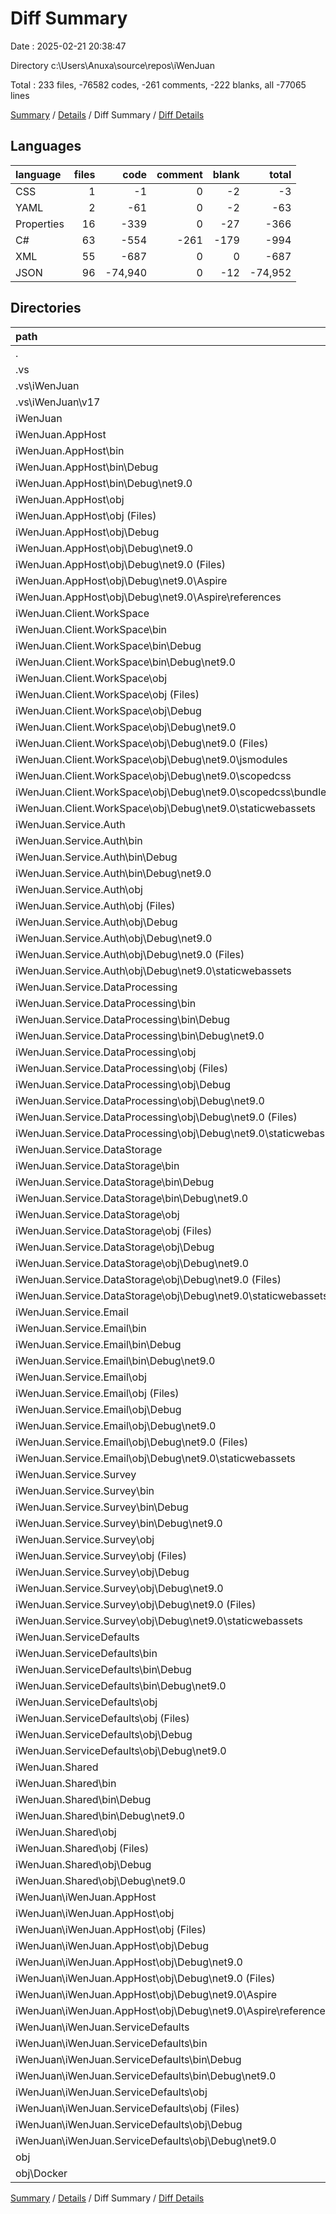 # Diff Summary

Date : 2025-02-21 20:38:47

Directory c:\\Users\\Anuxa\\source\\repos\\iWenJuan

Total : 233 files,  -76582 codes, -261 comments, -222 blanks, all -77065 lines

[Summary](results.md) / [Details](details.md) / Diff Summary / [Diff Details](diff-details.md)

## Languages
| language | files | code | comment | blank | total |
| :--- | ---: | ---: | ---: | ---: | ---: |
| CSS | 1 | -1 | 0 | -2 | -3 |
| YAML | 2 | -61 | 0 | -2 | -63 |
| Properties | 16 | -339 | 0 | -27 | -366 |
| C# | 63 | -554 | -261 | -179 | -994 |
| XML | 55 | -687 | 0 | 0 | -687 |
| JSON | 96 | -74,940 | 0 | -12 | -74,952 |

## Directories
| path | files | code | comment | blank | total |
| :--- | ---: | ---: | ---: | ---: | ---: |
| . | 233 | -76,582 | -261 | -222 | -77,065 |
| .vs | 2 | -488 | 0 | 0 | -488 |
| .vs\\iWenJuan | 2 | -488 | 0 | 0 | -488 |
| .vs\\iWenJuan\\v17 | 2 | -488 | 0 | 0 | -488 |
| iWenJuan | 30 | -8,145 | -35 | -49 | -8,229 |
| iWenJuan.AppHost | 15 | -6,250 | -15 | -17 | -6,282 |
| iWenJuan.AppHost\\bin | 2 | -1,309 | 0 | 0 | -1,309 |
| iWenJuan.AppHost\\bin\\Debug | 2 | -1,309 | 0 | 0 | -1,309 |
| iWenJuan.AppHost\\bin\\Debug\\net9.0 | 2 | -1,309 | 0 | 0 | -1,309 |
| iWenJuan.AppHost\\obj | 13 | -4,941 | -15 | -17 | -4,973 |
| iWenJuan.AppHost\\obj (Files) | 4 | -3,772 | 0 | 0 | -3,772 |
| iWenJuan.AppHost\\obj\\Debug | 9 | -1,169 | -15 | -17 | -1,201 |
| iWenJuan.AppHost\\obj\\Debug\\net9.0 | 9 | -1,169 | -15 | -17 | -1,201 |
| iWenJuan.AppHost\\obj\\Debug\\net9.0 (Files) | 6 | -1,144 | -12 | -8 | -1,164 |
| iWenJuan.AppHost\\obj\\Debug\\net9.0\\Aspire | 3 | -25 | -3 | -9 | -37 |
| iWenJuan.AppHost\\obj\\Debug\\net9.0\\Aspire\\references | 3 | -25 | -3 | -9 | -37 |
| iWenJuan.Client.WorkSpace | 25 | -25,116 | -12 | -23 | -25,151 |
| iWenJuan.Client.WorkSpace\\bin | 6 | -7,439 | 0 | -2 | -7,441 |
| iWenJuan.Client.WorkSpace\\bin\\Debug | 6 | -7,439 | 0 | -2 | -7,441 |
| iWenJuan.Client.WorkSpace\\bin\\Debug\\net9.0 | 6 | -7,439 | 0 | -2 | -7,441 |
| iWenJuan.Client.WorkSpace\\obj | 19 | -17,677 | -12 | -21 | -17,710 |
| iWenJuan.Client.WorkSpace\\obj (Files) | 4 | -2,957 | 0 | 0 | -2,957 |
| iWenJuan.Client.WorkSpace\\obj\\Debug | 15 | -14,720 | -12 | -21 | -14,753 |
| iWenJuan.Client.WorkSpace\\obj\\Debug\\net9.0 | 15 | -14,720 | -12 | -21 | -14,753 |
| iWenJuan.Client.WorkSpace\\obj\\Debug\\net9.0 (Files) | 8 | -14,638 | -12 | -19 | -14,669 |
| iWenJuan.Client.WorkSpace\\obj\\Debug\\net9.0\\jsmodules | 1 | -3 | 0 | 0 | -3 |
| iWenJuan.Client.WorkSpace\\obj\\Debug\\net9.0\\scopedcss | 1 | -1 | 0 | -2 | -3 |
| iWenJuan.Client.WorkSpace\\obj\\Debug\\net9.0\\scopedcss\\bundle | 1 | -1 | 0 | -2 | -3 |
| iWenJuan.Client.WorkSpace\\obj\\Debug\\net9.0\\staticwebassets | 5 | -78 | 0 | 0 | -78 |
| iWenJuan.Service.Auth | 33 | -8,596 | -44 | -29 | -8,669 |
| iWenJuan.Service.Auth\\bin | 5 | -1,511 | 0 | -2 | -1,513 |
| iWenJuan.Service.Auth\\bin\\Debug | 5 | -1,511 | 0 | -2 | -1,513 |
| iWenJuan.Service.Auth\\bin\\Debug\\net9.0 | 5 | -1,511 | 0 | -2 | -1,513 |
| iWenJuan.Service.Auth\\obj | 28 | -7,085 | -44 | -27 | -7,156 |
| iWenJuan.Service.Auth\\obj (Files) | 10 | -4,598 | 0 | 0 | -4,598 |
| iWenJuan.Service.Auth\\obj\\Debug | 18 | -2,487 | -44 | -27 | -2,558 |
| iWenJuan.Service.Auth\\obj\\Debug\\net9.0 | 18 | -2,487 | -44 | -27 | -2,558 |
| iWenJuan.Service.Auth\\obj\\Debug\\net9.0 (Files) | 15 | -2,477 | -44 | -27 | -2,548 |
| iWenJuan.Service.Auth\\obj\\Debug\\net9.0\\staticwebassets | 3 | -10 | 0 | 0 | -10 |
| iWenJuan.Service.DataProcessing | 26 | -4,064 | -33 | -22 | -4,119 |
| iWenJuan.Service.DataProcessing\\bin | 5 | -909 | 0 | -2 | -911 |
| iWenJuan.Service.DataProcessing\\bin\\Debug | 5 | -909 | 0 | -2 | -911 |
| iWenJuan.Service.DataProcessing\\bin\\Debug\\net9.0 | 5 | -909 | 0 | -2 | -911 |
| iWenJuan.Service.DataProcessing\\obj | 21 | -3,155 | -33 | -20 | -3,208 |
| iWenJuan.Service.DataProcessing\\obj (Files) | 7 | -3,007 | 0 | 0 | -3,007 |
| iWenJuan.Service.DataProcessing\\obj\\Debug | 14 | -148 | -33 | -20 | -201 |
| iWenJuan.Service.DataProcessing\\obj\\Debug\\net9.0 | 14 | -148 | -33 | -20 | -201 |
| iWenJuan.Service.DataProcessing\\obj\\Debug\\net9.0 (Files) | 11 | -138 | -33 | -20 | -191 |
| iWenJuan.Service.DataProcessing\\obj\\Debug\\net9.0\\staticwebassets | 3 | -10 | 0 | 0 | -10 |
| iWenJuan.Service.DataStorage | 21 | -5,844 | -22 | -15 | -5,881 |
| iWenJuan.Service.DataStorage\\bin | 5 | -1,163 | 0 | -2 | -1,165 |
| iWenJuan.Service.DataStorage\\bin\\Debug | 5 | -1,163 | 0 | -2 | -1,165 |
| iWenJuan.Service.DataStorage\\bin\\Debug\\net9.0 | 5 | -1,163 | 0 | -2 | -1,165 |
| iWenJuan.Service.DataStorage\\obj | 16 | -4,681 | -22 | -13 | -4,716 |
| iWenJuan.Service.DataStorage\\obj (Files) | 4 | -3,334 | 0 | 0 | -3,334 |
| iWenJuan.Service.DataStorage\\obj\\Debug | 12 | -1,347 | -22 | -13 | -1,382 |
| iWenJuan.Service.DataStorage\\obj\\Debug\\net9.0 | 12 | -1,347 | -22 | -13 | -1,382 |
| iWenJuan.Service.DataStorage\\obj\\Debug\\net9.0 (Files) | 9 | -1,337 | -22 | -13 | -1,372 |
| iWenJuan.Service.DataStorage\\obj\\Debug\\net9.0\\staticwebassets | 3 | -10 | 0 | 0 | -10 |
| iWenJuan.Service.Email | 27 | -6,364 | -33 | -22 | -6,419 |
| iWenJuan.Service.Email\\bin | 5 | -1,079 | 0 | -2 | -1,081 |
| iWenJuan.Service.Email\\bin\\Debug | 5 | -1,079 | 0 | -2 | -1,081 |
| iWenJuan.Service.Email\\bin\\Debug\\net9.0 | 5 | -1,079 | 0 | -2 | -1,081 |
| iWenJuan.Service.Email\\obj | 22 | -5,285 | -33 | -20 | -5,338 |
| iWenJuan.Service.Email\\obj (Files) | 7 | -3,367 | 0 | 0 | -3,367 |
| iWenJuan.Service.Email\\obj\\Debug | 15 | -1,918 | -33 | -20 | -1,971 |
| iWenJuan.Service.Email\\obj\\Debug\\net9.0 | 15 | -1,918 | -33 | -20 | -1,971 |
| iWenJuan.Service.Email\\obj\\Debug\\net9.0 (Files) | 12 | -1,908 | -33 | -20 | -1,961 |
| iWenJuan.Service.Email\\obj\\Debug\\net9.0\\staticwebassets | 3 | -10 | 0 | 0 | -10 |
| iWenJuan.Service.Survey | 34 | -8,184 | -43 | -27 | -8,254 |
| iWenJuan.Service.Survey\\bin | 8 | -2,501 | 0 | -2 | -2,503 |
| iWenJuan.Service.Survey\\bin\\Debug | 8 | -2,501 | 0 | -2 | -2,503 |
| iWenJuan.Service.Survey\\bin\\Debug\\net9.0 | 8 | -2,501 | 0 | -2 | -2,503 |
| iWenJuan.Service.Survey\\obj | 26 | -5,683 | -43 | -25 | -5,751 |
| iWenJuan.Service.Survey\\obj (Files) | 7 | -4,276 | 0 | 0 | -4,276 |
| iWenJuan.Service.Survey\\obj\\Debug | 19 | -1,407 | -43 | -25 | -1,475 |
| iWenJuan.Service.Survey\\obj\\Debug\\net9.0 | 19 | -1,407 | -43 | -25 | -1,475 |
| iWenJuan.Service.Survey\\obj\\Debug\\net9.0 (Files) | 13 | -1,387 | -43 | -25 | -1,455 |
| iWenJuan.Service.Survey\\obj\\Debug\\net9.0\\staticwebassets | 6 | -20 | 0 | 0 | -20 |
| iWenJuan.ServiceDefaults | 9 | -3,239 | -12 | -8 | -3,259 |
| iWenJuan.ServiceDefaults\\bin | 1 | -809 | 0 | 0 | -809 |
| iWenJuan.ServiceDefaults\\bin\\Debug | 1 | -809 | 0 | 0 | -809 |
| iWenJuan.ServiceDefaults\\bin\\Debug\\net9.0 | 1 | -809 | 0 | 0 | -809 |
| iWenJuan.ServiceDefaults\\obj | 8 | -2,430 | -12 | -8 | -2,450 |
| iWenJuan.ServiceDefaults\\obj (Files) | 4 | -2,396 | 0 | 0 | -2,396 |
| iWenJuan.ServiceDefaults\\obj\\Debug | 4 | -34 | -12 | -8 | -54 |
| iWenJuan.ServiceDefaults\\obj\\Debug\\net9.0 | 4 | -34 | -12 | -8 | -54 |
| iWenJuan.Shared | 9 | -231 | -12 | -8 | -251 |
| iWenJuan.Shared\\bin | 1 | -23 | 0 | 0 | -23 |
| iWenJuan.Shared\\bin\\Debug | 1 | -23 | 0 | 0 | -23 |
| iWenJuan.Shared\\bin\\Debug\\net9.0 | 1 | -23 | 0 | 0 | -23 |
| iWenJuan.Shared\\obj | 8 | -208 | -12 | -8 | -228 |
| iWenJuan.Shared\\obj (Files) | 4 | -174 | 0 | 0 | -174 |
| iWenJuan.Shared\\obj\\Debug | 4 | -34 | -12 | -8 | -54 |
| iWenJuan.Shared\\obj\\Debug\\net9.0 | 4 | -34 | -12 | -8 | -54 |
| iWenJuan\\iWenJuan.AppHost | 21 | -4,906 | -23 | -41 | -4,970 |
| iWenJuan\\iWenJuan.AppHost\\obj | 21 | -4,906 | -23 | -41 | -4,970 |
| iWenJuan\\iWenJuan.AppHost\\obj (Files) | 4 | -3,673 | 0 | 0 | -3,673 |
| iWenJuan\\iWenJuan.AppHost\\obj\\Debug | 17 | -1,233 | -23 | -41 | -1,297 |
| iWenJuan\\iWenJuan.AppHost\\obj\\Debug\\net9.0 | 17 | -1,233 | -23 | -41 | -1,297 |
| iWenJuan\\iWenJuan.AppHost\\obj\\Debug\\net9.0 (Files) | 6 | -1,144 | -12 | -8 | -1,164 |
| iWenJuan\\iWenJuan.AppHost\\obj\\Debug\\net9.0\\Aspire | 11 | -89 | -11 | -33 | -133 |
| iWenJuan\\iWenJuan.AppHost\\obj\\Debug\\net9.0\\Aspire\\references | 11 | -89 | -11 | -33 | -133 |
| iWenJuan\\iWenJuan.ServiceDefaults | 9 | -3,239 | -12 | -8 | -3,259 |
| iWenJuan\\iWenJuan.ServiceDefaults\\bin | 1 | -809 | 0 | 0 | -809 |
| iWenJuan\\iWenJuan.ServiceDefaults\\bin\\Debug | 1 | -809 | 0 | 0 | -809 |
| iWenJuan\\iWenJuan.ServiceDefaults\\bin\\Debug\\net9.0 | 1 | -809 | 0 | 0 | -809 |
| iWenJuan\\iWenJuan.ServiceDefaults\\obj | 8 | -2,430 | -12 | -8 | -2,450 |
| iWenJuan\\iWenJuan.ServiceDefaults\\obj (Files) | 4 | -2,396 | 0 | 0 | -2,396 |
| iWenJuan\\iWenJuan.ServiceDefaults\\obj\\Debug | 4 | -34 | -12 | -8 | -54 |
| iWenJuan\\iWenJuan.ServiceDefaults\\obj\\Debug\\net9.0 | 4 | -34 | -12 | -8 | -54 |
| obj | 2 | -61 | 0 | -2 | -63 |
| obj\\Docker | 2 | -61 | 0 | -2 | -63 |

[Summary](results.md) / [Details](details.md) / Diff Summary / [Diff Details](diff-details.md)
